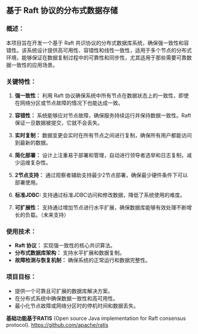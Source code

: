 ## 基于 Raft 协议的分布式数据存储

### 概述：

本项目旨在开发一个基于 Raft 共识协议的分布式数据库系统，确保强一致性和容错性。该系统设计提供高可用性、容错性和线性一致性，适用于多个节点的分布式环境，能够保证在数据复制过程中的可靠性和同步性，尤其适用于那些需要可靠数据一致性的应用场景。

### 关键特性：

1. **强一致性：** 利用 Raft 协议确保系统中所有节点在数据状态上的一致性，即使在网络分区或节点故障的情况下也能达成一致。

2. **容错性：** 系统能够应对节点故障，确保服务持续运行并保持数据一致性。Raft 保证一旦数据被提交，它就不会丢失。

3. **实时复制：** 数据变更会实时在所有节点之间进行复制，确保所有用户都能访问到最新的数据。

4. **简化部署：** 设计上注重易于部署和管理，自动进行领导者选举和日志复制，减少运维复杂性。

5. **2节点支持：** 通过观察者辅助支持最少2节点部署，确保最少硬件条件下可以部署使用。

6. **标准JDBC:** 支持通过标准JDBC访问和修改数据，降低了系统使用的难度。

7. **可扩展性：** 支持通过增加节点进行水平扩展，确保数据库能够有效处理不断增长的负载。（未来支持）



### 使用技术：

- **Raft 协议：** 实现强一致性的核心共识算法。
- **分布式数据库架构：** 支持水平扩展和数据复制。
- **故障检测与恢复机制：** 确保系统的正常运行和数据完整性。

### 项目目标：

- 提供一个可靠且可扩展的数据库解决方案。
- 在分布式系统中确保数据一致性和高可用性。
- 最小化节点故障或网络分区时的停机时间和数据丢失。



**基础功能基于RATIS** (Open source Java implementation for Raft consensus protocol).
https://github.com/apache/ratis

